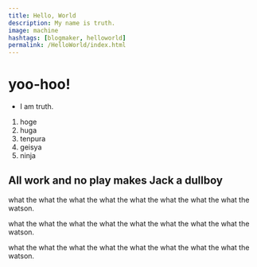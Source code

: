 ```yaml
---
title: Hello, World
description: My name is truth.
image: machine
hashtags: [blogmaker, helloworld]
permalink: /HelloWorld/index.html
---
```


# yoo‐hoo!

- I am truth.

1. hoge
2. huga
3. tenpura
4. geisya
5. ninja

## All work and no play makes Jack a dullboy

what the what the what the what the what the what the what the what the watson.

what the what the what the what the what the what the what the what the watson.

what the what the what the what the what the what the what the what the watson.
